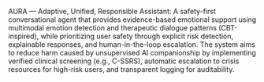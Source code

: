 AURA — Adaptive, Unified, Responsible Assistant: A safety-first conversational agent that provides evidence-based emotional support using multimodal emotion detection and therapeutic dialogue patterns (CBT-inspired), while prioritizing user safety through explicit risk detection, explainable responses, and human-in-the-loop escalation. The system aims to reduce harm caused by unsupervised AI companionship by implementing verified clinical screening (e.g., C-SSRS), automatic escalation to crisis resources for high-risk users, and transparent logging for auditability.
